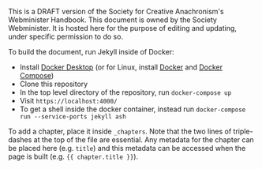 This is a DRAFT version of the Society for Creative Anachronism's Webminister Handbook. This document is owned by the Society Webminister. It is hosted here for the purpose of editing and updating, under specific permission to do so.

To build the document, run Jekyll inside of Docker:

- Install [Docker Desktop](https://www.docker.com/products/docker-desktop) (or for Linux, install [Docker](https://docs.docker.com/engine/install/) and [Docker Compose](https://docs.docker.com/compose/install/))
- Clone this repository
- In the top level directory of the repository, run `docker-compose up`
- Visit `https://localhost:4000/`
- To get a shell inside the docker container, instead run `docker-compose run --service-ports jekyll ash`

To add a chapter, place it inside `_chapters`. Note that the two lines of triple-dashes at the top of the file are essential. Any metadata for the chapter can be placed here (e.g. `title`) and this metadata can be accessed when the page is built (e.g. `{{ chapter.title }}`).
